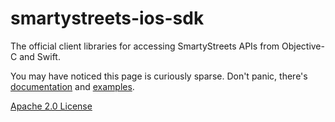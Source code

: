# smartystreets-ios-sdk

The official client libraries for accessing SmartyStreets APIs from Objective-C and Swift.

You may have noticed this page is curiously sparse. Don't panic, there's [documentation](https://smartystreets.com/docs/sdk/ios) and [examples](Examples).

[Apache 2.0 License](LICENSE.md)
